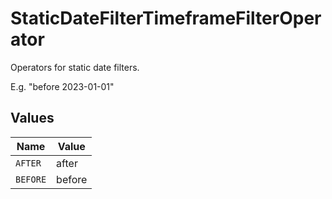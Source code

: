 # StaticDateFilterTimeframeFilterOperator

Operators for static date filters.

E.g. "before 2023-01-01"


## Values

| Name     | Value    |
| -------- | -------- |
| `AFTER`  | after    |
| `BEFORE` | before   |